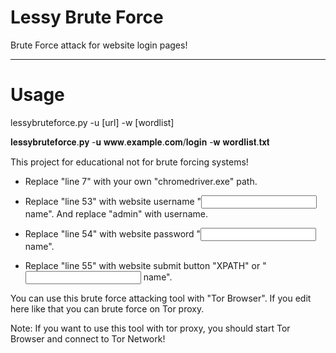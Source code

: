 # Lessy Brute Force

Brute Force attack for website login pages!

--------

# Usage

lessybruteforce.py -u [url] -w [wordlist]

𝐥𝐞𝐬𝐬𝐲𝐛𝐫𝐮𝐭𝐞𝐟𝐨𝐫𝐜𝐞.𝐩𝐲 -𝐮 𝐰𝐰𝐰.𝐞𝐱𝐚𝐦𝐩𝐥𝐞.𝐜𝐨𝐦/𝐥𝐨𝐠𝐢𝐧 -𝐰 𝐰𝐨𝐫𝐝𝐥𝐢𝐬𝐭.𝐭𝐱𝐭

This project for educational not for brute forcing systems!

- Replace "line 7" with your own "chromedriver.exe" path.

- Replace "line 53" with website username "<input> name". And replace "admin" with username.

- Replace "line 54" with website password "<input> name".

- Replace "line 55" with website submit button "XPATH" or "<input> name".

You can use this brute force attacking tool with "Tor Browser". If you edit here like that you can brute force on Tor proxy.

Note: If you want to use this tool with tor proxy, you should start Tor Browser and connect to Tor Network!
